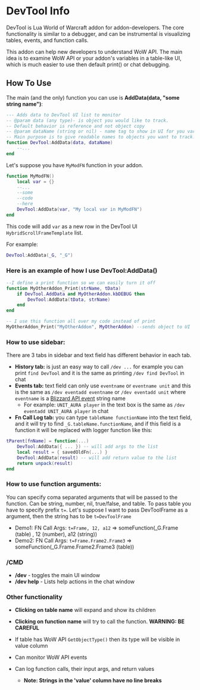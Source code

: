 # DevTool Info

DevTool is Lua World of Warcraft addon for addon-developers.
The core functionality is similar to a debugger, and can be instrumental is visualizing tables, events, and function
calls.

This addon can help new developers to understand WoW API.
The main idea is to examine WoW API or your addon's variables in a table-like UI, which is much easier to use then
default print() or chat debugging.

## How To Use

The main (and the only) function you can use is **AddData(data, "some string name")**:

```lua
--- Adds data to DevTool UI list to monitor
-- @param data (any type)- is object you would like to track. 
-- Default behavior is reference and not object copy
-- @param dataName (string or nil) - name tag to show in UI for you variable. 
-- Main purpose is to give readable names to objects you want to track.
function DevTool:AddData(data, dataName)
	--...
end
```

Let's suppose you have `MyModFN` function in your addon.

```lua
function MyModFN()
	local var = {}
	--...
	--some
	--code
	--here
	DevTool:AddData(var, "My local var in MyModFN")
end
```

This code will add `var` as a new row in the DevTool UI `HybridScrollFrameTemplate` list.

For example:

```lua
DevTool:AddData(_G, "_G")
```

### Here is an example of how I use DevTool:AddData()

```lua
--I define a print function so we can easily turn it off 
function MyOtherAddon_Print(strName, tData)
	if DevTool.AddData and MyOtherAddon.kbDEBUG then
		DevTool:AddData(tData, strName)
	end
end

-- I use this function all over my code instead of print
MyOtherAddon_Print("MyOtherAddon", MyOtherAddon) --sends object to UI
```

### How to use sidebar:

There are 3 tabs in sidebar and text field has different behavior in each tab.

* **History tab:** is just an easy way to call `/dev ...` for example you can print `find DevTool` and it is the same as
  printing `/dev find DevTool` in chat
* **Events tab:** text field can only use `eventname` or `eventname unit` and this is the same
  as `/dev eventadd eventname` or `/dev eventadd unit` where `eventname` is
  a [Blizzard API event](https://wowpedia.fandom.com/wiki/Events) string name
    * For example: `UNIT_AURA player` in the text box is the same as `/dev eventadd UNIT_AURA player` in chat
* **Fn Call Log tab:** you can type `tableName functionName` into the text field, and it will try to
  find `_G.tableName.functionName`, and if this field is a function it will be replaced with logger function like this:

```lua
tParent[fnName] = function(...)
	DevTool:AddData({ ... }) -- will add args to the list
	local result = { savedOldFn(...) }
	DevTool:AddData(result) -- will add return value to the list
	return unpack(result)
end
```

### How to use function arguments:

You can specify coma separated arguments that will be passed to the function. Can be string, number, nil, true/false,
and table.
To pass table you have to specify prefix `t=`. Let's suppose I want to pass DevToolFrame as a argument, then the
string has to be `t=DevToolFrame`

* Demo1: FN Call Args: `t=Frame, 12, a12` => someFunction(_G.Frame (table) , 12 (number), a12 (string))
* Demo2: FN Call Args: `t=Frame.Frame2.Frame3` => someFunction(_G.Frame.Frame2.Frame3 (table))

### /CMD

* **/dev** - toggles the main UI window
* **/dev help** - Lists help actions in the chat window

### Other functionality

* **Clicking on table name** will expand and show its children
* **Clicking on function name** will try to call the function. **WARNING: BE CAREFUL**
* If table has WoW API `GetObjectType()` then its type will be visible in value column
* Can monitor WoW API events
* Can log function calls, their input args, and return values

    * **Note: Strings in the 'value' column have no line breaks**
